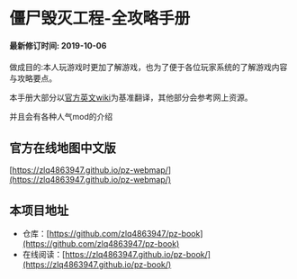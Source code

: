 # 僵尸毁灭工程-全攻略手册

#### 最新修订时间: 2019-10-06

做成目的:本人玩游戏时更加了解游戏，也为了便于各位玩家系统的了解游戏内容与攻略要点。

本手册大部分以[官方英文wiki](https://pzwiki.net/)为基准翻译，其他部分会参考网上资源。

并且会有各种人气mod的介绍

## 官方在线地图中文版

[https://zlq4863947.github.io/pz-webmap/](https://zlq4863947.github.io/pz-webmap/)

## 本项目地址

- 仓库：[https://github.com/zlq4863947/pz-book](https://github.com/zlq4863947/pz-book)
- 在线阅读：[https://zlq4863947.github.io/pz-book/](https://zlq4863947.github.io/pz-book/)
